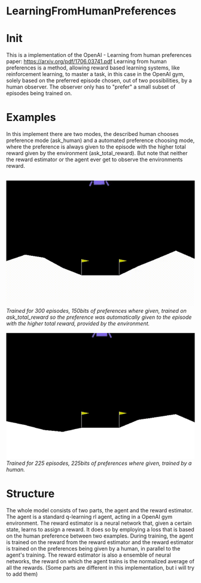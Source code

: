 # LearningFromHumanPreferences

# Init
This is a implementation of the OpenAI - Learning from human preferences paper: 
https://arxiv.org/pdf/1706.03741.pdf
Learning from human preferences is a method, allowing reward based learning systems, like reinforcement learning, to master a task, in this case in the OpenAI gym, solely based on the preferred episode chosen, out of two possibilities, by a human observer. The observer only has to "prefer" a small subset of episodes being trained on.

# Examples
In this implement there are two modes, the described human chooses preference mode (ask_human) and a automated preference choosing mode, where the preference is always given to the episode with the higher total reward given by the environment (ask_total_reward). But note that neither the reward estimator or the agent ever get to observe the environments reward.
<br/>
<br/>

<img src="media/LunarLander-v2_300eps.gif"/><br/>
<i>Trained for 300 episodes, 150bits of preferences where given, trained on ask_total_reward so the preference was automatically given to the episode with the higher total reward, provided by the environment.</i>
<br/>
<br/>
<img src="media/LunarLander-v2_ask_human-no_ensemble_225eps.gif"/><br/>
<i>Trained for 225 episodes, 225bits of preferences where given, trained by a human.</i>
<br/>
# Structure
The whole model consists of two parts, the agent and the reward estimator. The agent is a standard q-learning rl agent, acting in a OpenAI gym environment. The reward estimator is a neural network that, given a certain state, learns to assign a reward. It does so by employing a loss that is based on the human preference between two examples. During training, the agent is trained on the reward from the reward estimator and the reward estimator is trained on the preferences being given by a human, in parallel to the agent's training. The reward estimator is also a ensemble of neural networks, the reward on which the agent trains is the normalized average of all the rewards. (Some parts are different in this implementation, but i will try to add them)
